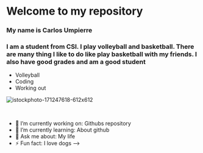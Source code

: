 # Welcome to my repository
### My name is Carlos Umpierre
### I am a student from CSI. I play volleyball and basketball. There are many thing I like to do like play basketball with my friends. I also have good grades and am a good student
* Volleyball
* Coding 
* Working out

![istockphoto-171247618-612x612](https://user-images.githubusercontent.com/93532970/139691112-be93e8aa-7711-4f1e-ad45-3ed810859fba.jpg)

<br>


- 🔭 I’m currently working on: Githubs repository
- 🌱 I’m currently learning: About github
- 💬 Ask me about: My life
- ⚡ Fun fact: I love dogs
-->
